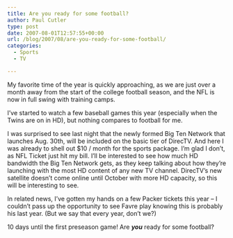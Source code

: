 ```yaml
---
title: Are you ready for some football?
author: Paul Cutler
type: post
date: 2007-08-01T12:57:55+00:00
url: /blog/2007/08/are-you-ready-for-some-football/
categories:
  - Sports
  - TV

---
```

My favorite time of the year is quickly approaching, as we are just over a month away from the start of the college football season, and the NFL is now in full swing with training camps.

I&#8217;ve started to watch a few baseball games this year (especially when the Twins are on in HD), but nothing compares to football for me.

I was surprised to see last night that the newly formed Big Ten Network that launches Aug. 30th, will be included on the basic tier of DirecTV. And here I was already to shell out $10 / month for the sports package. I&#8217;m glad I don&#8217;t, as NFL Ticket just hit my bill. I&#8217;ll be interested to see how much HD bandwidth the Big Ten Network gets, as they keep talking about how they&#8217;re launching with the most HD content of any new TV channel. DirecTV&#8217;s new satellite doesn&#8217;t come online until October with more HD capacity, so this will be interesting to see.

In related news, I&#8217;ve gotten my hands on a few Packer tickets this year &#8211; I couldn&#8217;t pass up the opportunity to see Favre play knowing this is probably his last year. (But we say that every year, don&#8217;t we?)

10 days until the first preseason game! Are _**you**_ ready for some football?